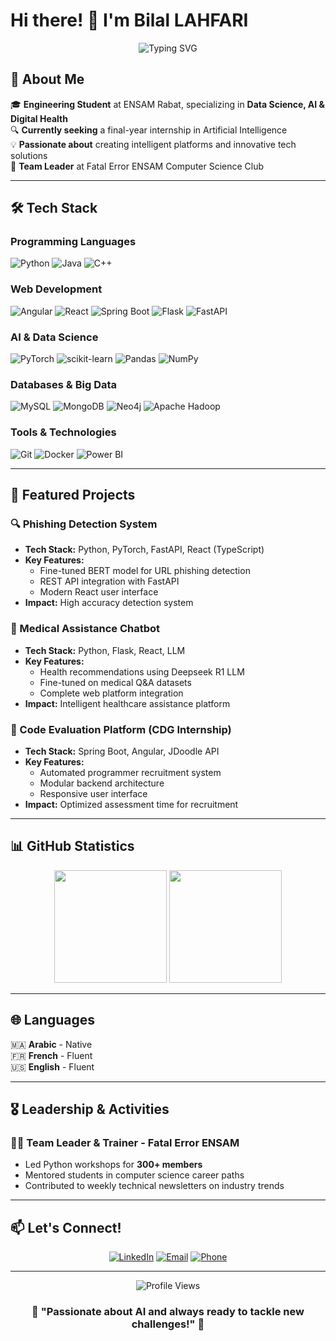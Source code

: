 # Hi there! 👋 I'm Bilal LAHFARI

<div align="center">
  <img src="https://readme-typing-svg.herokuapp.com?font=Fira+Code&pause=1000&color=00D4AA&center=true&vCenter=true&width=435&lines=AI+%26+Data+Science+Student;Web+Development+Enthusiast;Machine+Learning+Engineer;Always+Learning+New+Things!" alt="Typing SVG" />
</div>

## 🎯 About Me

🎓 **Engineering Student** at ENSAM Rabat, specializing in **Data Science, AI & Digital Health**  
🔍 **Currently seeking** a final-year internship in Artificial Intelligence  
💡 **Passionate about** creating intelligent platforms and innovative tech solutions  
🌟 **Team Leader** at Fatal Error ENSAM Computer Science Club  

---

## 🛠️ Tech Stack

### Programming Languages
![Python](https://img.shields.io/badge/Python-3776AB?style=for-the-badge&logo=python&logoColor=white)
![Java](https://img.shields.io/badge/Java-ED8B00?style=for-the-badge&logo=openjdk&logoColor=white)
![C++](https://img.shields.io/badge/C%2B%2B-00599C?style=for-the-badge&logo=c%2B%2B&logoColor=white)

### Web Development
![Angular](https://img.shields.io/badge/Angular-DD0031?style=for-the-badge&logo=angular&logoColor=white)
![React](https://img.shields.io/badge/React-20232A?style=for-the-badge&logo=react&logoColor=61DAFB)
![Spring Boot](https://img.shields.io/badge/Spring_Boot-6DB33F?style=for-the-badge&logo=spring-boot&logoColor=white)
![Flask](https://img.shields.io/badge/Flask-000000?style=for-the-badge&logo=flask&logoColor=white)
![FastAPI](https://img.shields.io/badge/FastAPI-005571?style=for-the-badge&logo=fastapi)

### AI & Data Science
![PyTorch](https://img.shields.io/badge/PyTorch-EE4C2C?style=for-the-badge&logo=pytorch&logoColor=white)
![scikit-learn](https://img.shields.io/badge/scikit--learn-F7931E?style=for-the-badge&logo=scikit-learn&logoColor=white)
![Pandas](https://img.shields.io/badge/pandas-150458?style=for-the-badge&logo=pandas&logoColor=white)
![NumPy](https://img.shields.io/badge/numpy-013243?style=for-the-badge&logo=numpy&logoColor=white)

### Databases & Big Data
![MySQL](https://img.shields.io/badge/MySQL-005C84?style=for-the-badge&logo=mysql&logoColor=white)
![MongoDB](https://img.shields.io/badge/MongoDB-4EA94B?style=for-the-badge&logo=mongodb&logoColor=white)
![Neo4j](https://img.shields.io/badge/Neo4j-008CC1?style=for-the-badge&logo=neo4j&logoColor=white)
![Apache Hadoop](https://img.shields.io/badge/Apache%20Hadoop-66CCFF?style=for-the-badge&logo=apachehadoop&logoColor=black)

### Tools & Technologies
![Git](https://img.shields.io/badge/git-%23F05033.svg?style=for-the-badge&logo=git&logoColor=white)
![Docker](https://img.shields.io/badge/docker-%230db7ed.svg?style=for-the-badge&logo=docker&logoColor=white)
![Power BI](https://img.shields.io/badge/power_bi-F2C811?style=for-the-badge&logo=powerbi&logoColor=black)

---

## 🚀 Featured Projects

### 🔍 Phishing Detection System
- **Tech Stack:** Python, PyTorch, FastAPI, React (TypeScript)
- **Key Features:** 
  - Fine-tuned BERT model for URL phishing detection
  - REST API integration with FastAPI
  - Modern React user interface
- **Impact:** High accuracy detection system

### 🏥 Medical Assistance Chatbot
- **Tech Stack:** Python, Flask, React, LLM
- **Key Features:**
  - Health recommendations using Deepseek R1 LLM
  - Fine-tuned on medical Q&A datasets
  - Complete web platform integration
- **Impact:** Intelligent healthcare assistance platform

### 💼 Code Evaluation Platform (CDG Internship)
- **Tech Stack:** Spring Boot, Angular, JDoodle API
- **Key Features:**
  - Automated programmer recruitment system
  - Modular backend architecture
  - Responsive user interface
- **Impact:** Optimized assessment time for recruitment

---

## 📊 GitHub Statistics

<div align="center">
  <img height="180em" src="https://github-readme-stats.vercel.app/api?username=D0esN0tM1tter&show_icons=true&theme=tokyonight&include_all_commits=true&count_private=true"/>
  <img height="180em" src="https://github-readme-stats.vercel.app/api/top-langs/?username=D0esN0tM1tter&layout=compact&langs_count=8&theme=tokyonight"/>
</div>

---

## 🌐 Languages

🇲🇦 **Arabic** - Native  
🇫🇷 **French** - Fluent  
🇺🇸 **English** - Fluent  

---

## 🎖️ Leadership & Activities

### 👨‍💼 Team Leader & Trainer - Fatal Error ENSAM
- Led Python workshops for **300+ members**
- Mentored students in computer science career paths
- Contributed to weekly technical newsletters on industry trends

---

## 📫 Let's Connect!

<div align="center">
  
[![LinkedIn](https://img.shields.io/badge/LinkedIn-0077B5?style=for-the-badge&logo=linkedin&logoColor=white)](https://linkedin.com/in/lahfari-bilal)
[![Email](https://img.shields.io/badge/Email-D14836?style=for-the-badge&logo=gmail&logoColor=white)](mailto:lahfaribilal2@gmail.com)
[![Phone](https://img.shields.io/badge/Phone-25D366?style=for-the-badge&logo=whatsapp&logoColor=white)](tel:+212602526049)

</div>

---

<div align="center">
  <img src="https://komarev.com/ghpvc/?username=YOUR_GITHUB_USERNAME&color=blueviolet&style=for-the-badge&label=Profile+Views" alt="Profile Views" />
</div>

<div align="center">
  
### 💫 "Passionate about AI and always ready to tackle new challenges!" 💫
  
</div>

